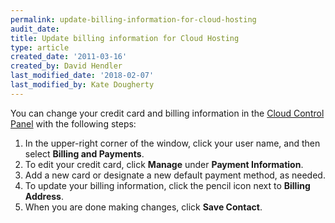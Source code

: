 ```yaml
---
permalink: update-billing-information-for-cloud-hosting
audit_date:
title: Update billing information for Cloud Hosting
type: article
created_date: '2011-03-16'
created_by: David Hendler
last_modified_date: '2018-02-07'
last_modified_by: Kate Dougherty
---
```


You can change your credit card and billing information in the [Cloud Control Panel](https://mycloud.rackspace.com) with the following steps:

1.  In the upper-right corner of the window, click your user name, and then select **Billing and Payments**.
3.  To edit your credit card, click **Manage** under
    **Payment Information**.
4.  Add a new card or designate a new default payment method, as needed.
5.  To update your billing information, click the pencil icon next to
    **Billing Address**.
6.  When you are done making changes, click **Save Contact**.
